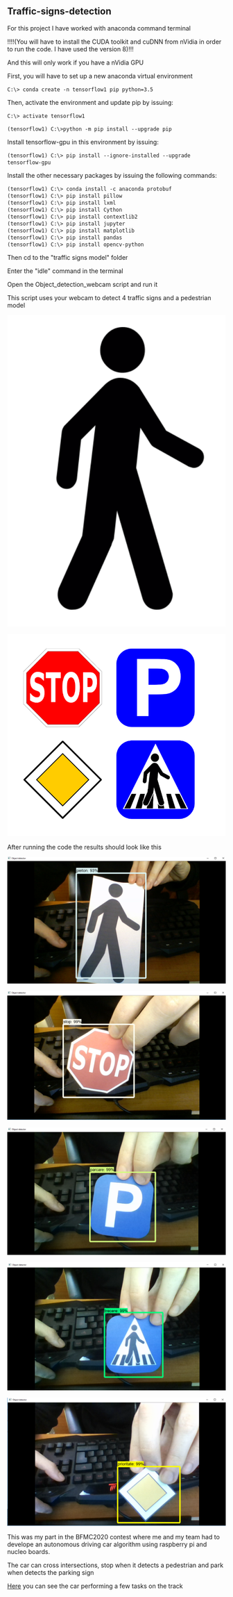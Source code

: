 ## Traffic-signs-detection

For this project I have worked with anaconda command terminal

!!!!(You will have to install the CUDA toolkit and cuDNN from nVidia in order to run the code. I have used the version 8)!!!

And this will only work if you have a nVidia GPU

First, you will have to set up a new anaconda virtual environment
```
C:\> conda create -n tensorflow1 pip python=3.5
```
Then, activate the environment and update pip by issuing:
```
C:\> activate tensorflow1
```
```
(tensorflow1) C:\>python -m pip install --upgrade pip
```
Install tensorflow-gpu in this environment by issuing:
```
(tensorflow1) C:\> pip install --ignore-installed --upgrade tensorflow-gpu
```

Install the other necessary packages by issuing the following commands:
```
(tensorflow1) C:\> conda install -c anaconda protobuf
(tensorflow1) C:\> pip install pillow
(tensorflow1) C:\> pip install lxml
(tensorflow1) C:\> pip install Cython
(tensorflow1) C:\> pip install contextlib2
(tensorflow1) C:\> pip install jupyter
(tensorflow1) C:\> pip install matplotlib
(tensorflow1) C:\> pip install pandas
(tensorflow1) C:\> pip install opencv-python
```
Then cd to the "traffic signs model" folder 

Enter the "idle" command in the terminal

Open the Object_detection_webcam script and run it

This script uses your webcam to detect 4 traffic signs and a pedestrian model

![](images/pedestrian.png)

![](images/semne.png)

After running the code the results should look like this

![](images/1.png)

![](images/2.png)

![](images/3.png)

![](images/4.png)

![](images/5.png)

This was my part in the BFMC2020 contest where me and my team had to develope an autonomous driving car algorithm using raspberry pi and nucleo boards. 

The car can cross intersections, stop when it detects a pedestrian and park when detects the parking sign

[Here](
https://drive.google.com/drive/folders/1uKzgPz9mh71zM23fmOII8WQsiaBDKj3A?fbclid=IwAR1967_PEPygsGkiqJ_lAJiKUsXAre5Eqc0-rM6oLF1wmpXxxIhQKUMxhCo) you can see the car performing a few tasks on the track

